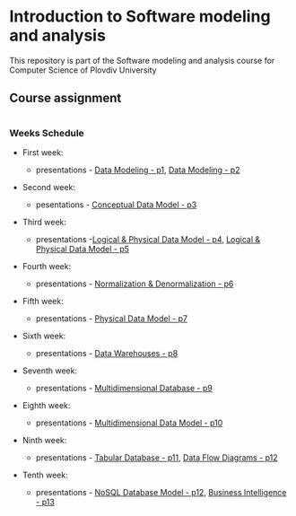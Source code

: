 # Introduction to Software modeling and analysis
This repository is part of the Software modeling and analysis course for Computer Science of Plovdiv University



## Course assignment


#
### Weeks Schedule

* First week: 
  * presentations - [Data Modeling - p1](https://github.com/pkyurkchiev/software-modeling-and-analysis-se/tree/master/presentations/Lecture-01.pdf), [Data Modeling - p2](https://github.com/pkyurkchiev/software-modeling-and-analysis-se/tree/master/presentations/Lecture-02.pdf)

* Second week:
  * pesentations - [Conceptual Data Model - p3](https://github.com/pkyurkchiev/software-modeling-and-analysis-se/tree/master/presentations/Lecture-03.pdf)
  
* Third week:
  * presentations -[Logical & Physical Data Model - p4](https://github.com/pkyurkchiev/software-modeling-and-analysis-se/tree/master/presentations/Lecture-04.pdf), [Logical & Physical Data Model - p5](https://github.com/pkyurkchiev/software-modeling-and-analysis-se/tree/master/presentations/Lecture-05.pdf)
  
* Fourth week:
  * presentations - [Normalization & Denormalization - p6](https://github.com/pkyurkchiev/software-modeling-and-analysis-se/tree/master/presentations/Lecture-06.pdf)

* Fifth week:
  * presentations - [Physical Data Model - p7](https://github.com/pkyurkchiev/software-modeling-and-analysis-se/tree/master/presentations/Lecture-07.pdf)
  
* Sixth week:
  * presentations - [Data Warehouses - p8](https://github.com/pkyurkchiev/software-modeling-and-analysis-se/tree/master/presentations/Lecture-08.pdf)
    
* Seventh week:
  * presentations -
 [Multidimensional Database - p9](https://github.com/pkyurkchiev/software-modeling-and-analysis-se/tree/master/presentations/Lecture-09.pdf)
 
* Eighth week:
  * presentations -
 [Multidimensional Data Model - p10](https://github.com/pkyurkchiev/software-modeling-and-analysis-se/tree/master/presentations/Lecture-10.pdf)
 
* Ninth week:
  * presentations -
 [Tabular Database - p11](https://github.com/pkyurkchiev/software-modeling-and-analysis-se/tree/master/presentations/Lecture-11.pdf), [Data Flow Diagrams - p12](https://github.com/pkyurkchiev/software-modeling-and-analysis-se/tree/master/presentations/Lecture-12.pdf)
 
* Tenth week:
  * presentations -
 [NoSQL Database Model - p12](https://github.com/pkyurkchiev/software-modeling-and-analysis-se/tree/master/presentations/Lecture-12.pdf), [Business Intelligence - p13](https://github.com/pkyurkchiev/software-modeling-and-analysis-se/tree/master/presentations/Lecture-13.pdf)